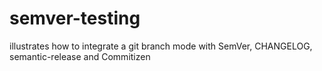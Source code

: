 # semver-testing
illustrates how to integrate a git branch mode with SemVer, CHANGELOG, semantic-release and Commitizen

